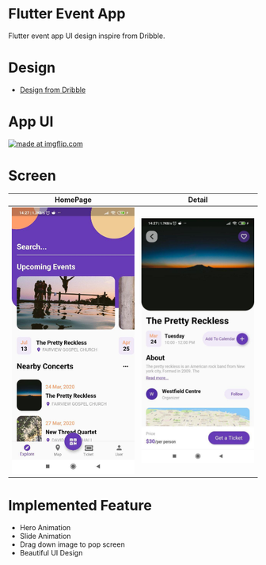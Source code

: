 # Flutter Event App

Flutter event app UI design inspire from Dribble.


# Design

- [Design from Dribble](https://dribbble.com/shots/10796226-Event-App)

# App UI

<a href="https://s5.gifyu.com/images/event-app.md.gif"><img src="https://s5.gifyu.com/images/event-app.md.gif" title="made at imgflip.com"/></a>

# Screen

HomePage             |  Detail     
:-------------------------:|:-------------------------:
<img src="assets/screenshot1.jpg" alt="home" width="500"/>  |  <img src="assets/screenshot2.jpg" alt="Detail" width="500"/>

# Implemented Feature

- Hero Animation
- Slide Animation
- Drag down image to pop screen
- Beautiful UI Design


